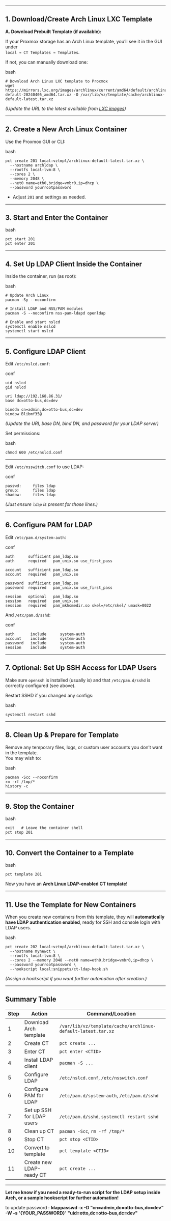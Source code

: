 
---

## **1. Download/Create Arch Linux LXC Template**

**A. Download Prebuilt Template (if available):**

If your Proxmox storage has an Arch Linux template, you’ll see it in the GUI under  
`local → CT Templates → Templates`.

If not, you can manually download one:

bash

```
# Download Arch Linux LXC template to Proxmox
wget https://mirrors.lxc.org/images/archlinux/current/amd64/default/archlinux-default-20240405_amd64.tar.xz -O /var/lib/vz/template/cache/archlinux-default-latest.tar.xz
```

_(Update the URL to the latest available from [LXC images](https://images.linuxcontainers.org/))_

---

## **2. Create a New Arch Linux Container**

Use the Proxmox GUI or CLI:

bash

```
pct create 201 local:vztmpl/archlinux-default-latest.tar.xz \
  --hostname archldap \
  --rootfs local-lvm:8 \
  --cores 2 \
  --memory 2048 \
  --net0 name=eth0,bridge=vmbr0,ip=dhcp \
  --password yourrootpassword
```

- Adjust `201` and settings as needed.

---

## **3. Start and Enter the Container**

bash

```
pct start 201
pct enter 201
```

---

## **4. Set Up LDAP Client Inside the Container**

Inside the container, run (as root):

bash

```
# Update Arch Linux
pacman -Sy --noconfirm

# Install LDAP and NSS/PAM modules
pacman -S --noconfirm nss-pam-ldapd openldap

# Enable and start nslcd
systemctl enable nslcd
systemctl start nslcd
```

---

## **5. Configure LDAP Client**

Edit `/etc/nslcd.conf`:

conf

```
uid nslcd
gid nslcd

uri ldap://192.168.86.31/
base dc=otto-bus,dc=dev

binddn cn=admin,dc=otto-bus,dc=dev
bindpw Blibmf35@
```

_(Update the URI, base DN, bind DN, and password for your LDAP server)_

Set permissions:

bash

```
chmod 600 /etc/nslcd.conf
```

---

Edit `/etc/nsswitch.conf` to use LDAP:

conf

```
passwd:     files ldap
group:      files ldap
shadow:     files ldap
```

_(Just ensure `ldap` is present for those lines.)_

---

## **6. Configure PAM for LDAP**

Edit `/etc/pam.d/system-auth`:

conf

```
auth      sufficient pam_ldap.so
auth      required   pam_unix.so use_first_pass

account   sufficient pam_ldap.so
account   required   pam_unix.so

password  sufficient pam_ldap.so
password  required   pam_unix.so use_first_pass

session   optional   pam_ldap.so
session   required   pam_unix.so
session   required   pam_mkhomedir.so skel=/etc/skel/ umask=0022
```

And `/etc/pam.d/sshd`:

conf

```
auth       include      system-auth
account    include      system-auth
password   include      system-auth
session    include      system-auth
```

---

## **7. Optional: Set Up SSH Access for LDAP Users**

Make sure `openssh` is installed (usually is) and that `/etc/pam.d/sshd` is correctly configured (see above).

Restart SSHD if you changed any configs:

bash

```
systemctl restart sshd
```

---

## **8. Clean Up & Prepare for Template**

Remove any temporary files, logs, or custom user accounts you don’t want in the template.  
You may wish to:

bash

```
pacman -Scc --noconfirm
rm -rf /tmp/*
history -c
```

---

## **9. Stop the Container**

bash

```
exit   # Leave the container shell
pct stop 201
```

---

## **10. Convert the Container to a Template**

bash

```
pct template 201
```

Now you have an **Arch Linux LDAP-enabled CT template**!

---

## **11. Use the Template for New Containers**

When you create new containers from this template, they will **automatically have LDAP authentication enabled**, ready for SSH and console login with LDAP users.

bash

```
pct create 202 local:vztmpl/archlinux-default-latest.tar.xz \
  --hostname mynewct \
  --rootfs local-lvm:8 \
  --cores 2 --memory 2048 --net0 name=eth0,bridge=vmbr0,ip=dhcp \
  --password yourrootpassword \
  --hookscript local:snippets/ct-ldap-hook.sh
```

_(Assign a hookscript if you want further automation after creation.)_

---

## **Summary Table**

|Step|Action|Command/Location|
|---|---|---|
|1|Download Arch template|`/var/lib/vz/template/cache/archlinux-default-latest.tar.xz`|
|2|Create CT|`pct create ...`|
|3|Enter CT|`pct enter <CTID>`|
|4|Install LDAP client|`pacman -S ...`|
|5|Configure LDAP|`/etc/nslcd.conf`, `/etc/nsswitch.conf`|
|6|Configure PAM for LDAP|`/etc/pam.d/system-auth`, `/etc/pam.d/sshd`|
|7|Set up SSH for LDAP users|`/etc/pam.d/sshd`, `systemctl restart sshd`|
|8|Clean up CT|`pacman -Scc`, `rm -rf /tmp/*`|
|9|Stop CT|`pct stop <CTID>`|
|10|Convert to template|`pct template <CTID>`|
|11|Create new LDAP-ready CT|`pct create ...`|

---

**Let me know if you need a ready-to-run script for the LDAP setup inside Arch, or a sample hookscript for further automation!**


to update password : **ldappasswd -x -D "cn=admin,dc=otto-bus,dc=dev" -W -s '{YOUR_PASSWORD}' "uid=otto,dc=otto-bus,dc=dev"**